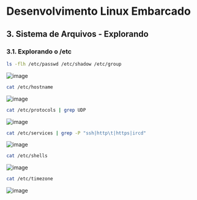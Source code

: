 # Desenvolvimento Linux Embarcado

## 3. Sistema de Arquivos - Explorando

### 3.1. Explorando o /etc

```bash
ls -flh /etc/passwd /etc/shadow /etc/group
```
![image](https://user-images.githubusercontent.com/19675356/207753341-a54da732-7b96-4627-88ee-2ef17a10abe4.png)

```bash
cat /etc/hostname
```
![image](https://user-images.githubusercontent.com/19675356/207753474-04bafcc5-9eb8-4210-b3b1-373597cafa8f.png)

```bash
cat /etc/protocols | grep UDP
```
![image](https://user-images.githubusercontent.com/19675356/207753585-927ae3ae-a245-481d-bd10-a0484e16e9c9.png)

```bash
cat /etc/services | grep -P "ssh|http\t|https|ircd"
```
![image](https://user-images.githubusercontent.com/19675356/207753921-beec0880-530e-438d-b3c0-c4f735a30f75.png)

```bash
cat /etc/shells
```
![image](https://user-images.githubusercontent.com/19675356/207754014-271fddb7-f9aa-49b3-8a24-39b62ad3d7ac.png)

```bash
cat /etc/timezone
```
![image](https://user-images.githubusercontent.com/19675356/207754161-a89e6620-fd20-4ffc-ae70-bba7445fe3b9.png)
